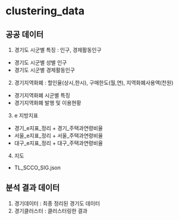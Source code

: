 # clustering_data

## 공공 데이터

1. 경기도 시군별 특징 : 인구, 경제활동인구 

- 경기도 시군별 성별 인구
- 경기도 시군별 경제활동인구

2. 경기지역화폐 : 할인율(상시,한시), 구매한도(월,연), 지역화폐사용액(천원)

- 경기지역화폐 시군별 특징
- 경기지역화폐 발행 및 이용현황

3. e 지방지표 

- 경기_e지표_정리 + 경기_주택과연령비율
- 서울_e지표_정리 + 서울_주택과연령비율
- 대구_e지표_정리 + 대구_주택과연령비율

4. 지도

- TL_SCCO_SIG.json

## 분석 결과 데이터

1. 경기데이터 : 최종 정리된 경기도 데이터
2. 경기클러스터 : 클러스터링한 결과